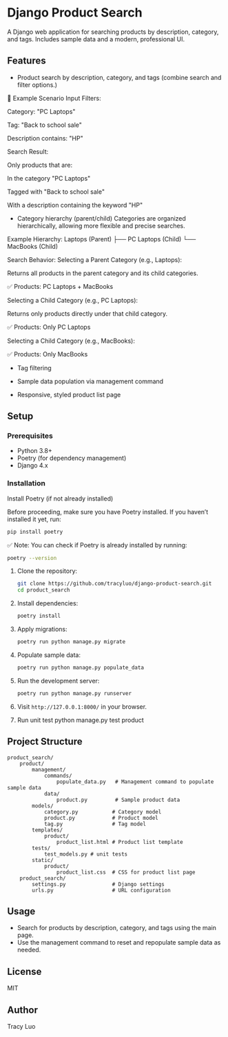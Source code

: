 # Django Product Search

A Django web application for searching products by description, category, and tags. Includes sample data and a modern, professional UI.

## Features
- Product search by description, category, and tags (combine search and filter options.)

📌 Example Scenario
Input Filters:

Category: "PC Laptops"

Tag: "Back to school sale"

Description contains: "HP"

Search Result:

Only products that are:

In the category "PC Laptops"

Tagged with "Back to school sale"

With a description containing the keyword "HP"

- Category hierarchy (parent/child)
Categories are organized hierarchically, allowing more flexible and precise searches.

Example Hierarchy:
Laptops (Parent)
├── PC Laptops (Child)
└── MacBooks (Child)

Search Behavior:
Selecting a Parent Category (e.g., Laptops):

Returns all products in the parent category and its child categories.

✅ Products: PC Laptops + MacBooks

Selecting a Child Category (e.g., PC Laptops):

Returns only products directly under that child category.

✅ Products: Only PC Laptops

Selecting a Child Category (e.g., MacBooks):

✅ Products: Only MacBooks

- Tag filtering

- Sample data population via management command

- Responsive, styled product list page

## Setup

### Prerequisites
- Python 3.8+
- Poetry (for dependency management)
- Django 4.x

### Installation
Install Poetry (if not already installed)

Before proceeding, make sure you have Poetry installed. If you haven’t installed it yet, run:
```bash
pip install poetry
```
✅ Note: You can check if Poetry is already installed by running:
```bash
poetry --version
```

1. Clone the repository:
   ```bash
   git clone https://github.com/tracyluo/django-product-search.git
   cd product_search
   ```
2. Install dependencies:
   ```bash
   poetry install
   ```
3. Apply migrations:
   ```bash
   poetry run python manage.py migrate
   ```
4. Populate sample data:
   ```bash
   poetry run python manage.py populate_data
   ```
5. Run the development server:
   ```bash
   poetry run python manage.py runserver
   ```
6. Visit `http://127.0.0.1:8000/` in your browser.

7. Run unit test
     python manage.py test product

## Project Structure
```
product_search/
    product/
        management/
            commands/
                populate_data.py   # Management command to populate sample data
            data/
                product.py         # Sample product data
        models/
            category.py           # Category model
            product.py            # Product model
            tag.py                # Tag model
        templates/
            product/
                product_list.html # Product list template
        tests/
            test_models.py # unit tests
        static/
            product/
                product_list.css  # CSS for product list page
    product_search/
        settings.py               # Django settings
        urls.py                   # URL configuration
```

## Usage
- Search for products by description, category, and tags using the main page.
- Use the management command to reset and repopulate sample data as needed.

## License
MIT

## Author
Tracy Luo
